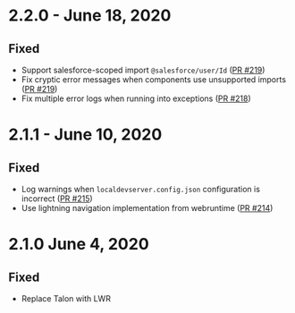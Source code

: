 # 2.2.0 - June 18, 2020

## Fixed

-   Support salesforce-scoped import `@salesforce/user/Id` ([PR #219](https://github.com/forcedotcom/lwc-dev-server/pull/219))
-   Fix cryptic error messages when components use unsupported imports ([PR #219](https://github.com/forcedotcom/lwc-dev-server/pull/219))
-   Fix multiple error logs when running into exceptions ([PR #218](https://github.com/forcedotcom/lwc-dev-server/pull/218))

# 2.1.1 - June 10, 2020

## Fixed

-   Log warnings when `localdevserver.config.json` configuration is incorrect ([PR #215](https://github.com/forcedotcom/lwc-dev-server/pull/215))
-   Use lightning navigation implementation from webruntime ([PR #214](https://github.com/forcedotcom/lwc-dev-server/pull/214))

# 2.1.0 June 4, 2020

## Fixed

-   Replace Talon with LWR
